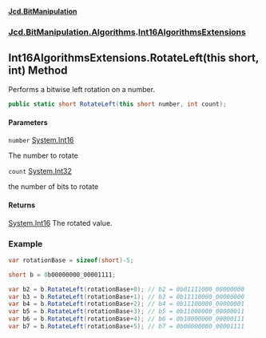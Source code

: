 #### [Jcd.BitManipulation](index.md 'index')

### [Jcd.BitManipulation.Algorithms](Jcd.BitManipulation.Algorithms.md 'Jcd.BitManipulation.Algorithms').[Int16AlgorithmsExtensions](Jcd.BitManipulation.Algorithms.Int16AlgorithmsExtensions.md 'Jcd.BitManipulation.Algorithms.Int16AlgorithmsExtensions')

## Int16AlgorithmsExtensions.RotateLeft(this short, int) Method

Performs a bitwise left rotation on a number.

```csharp
public static short RotateLeft(this short number, int count);
```

#### Parameters

<a name='Jcd.BitManipulation.Algorithms.Int16AlgorithmsExtensions.RotateLeft(thisshort,int).number'></a>

`number` [System.Int16](https://docs.microsoft.com/en-us/dotnet/api/System.Int16 'System.Int16')

The number to rotate

<a name='Jcd.BitManipulation.Algorithms.Int16AlgorithmsExtensions.RotateLeft(thisshort,int).count'></a>

`count` [System.Int32](https://docs.microsoft.com/en-us/dotnet/api/System.Int32 'System.Int32')

the number of bits to rotate

#### Returns

[System.Int16](https://docs.microsoft.com/en-us/dotnet/api/System.Int16 'System.Int16')
The rotated value.

### Example

```csharp
var rotationBase = sizeof(short)-5;

short b = 0b00000000_00001111;

var b2 = b.RotateLeft(rotationBase+0); // b2 = 0b01111000_00000000
var b3 = b.RotateLeft(rotationBase+1); // b3 = 0b11110000_00000000
var b4 = b.RotateLeft(rotationBase+2); // b4 = 0b11100000_00000001
var b5 = b.RotateLeft(rotationBase+3); // b5 = 0b11000000_00000011
var b6 = b.RotateLeft(rotationBase+4); // b6 = 0b10000000_00000111
var b7 = b.RotateLeft(rotationBase+5); // b7 = 0b00000000_00001111
```
